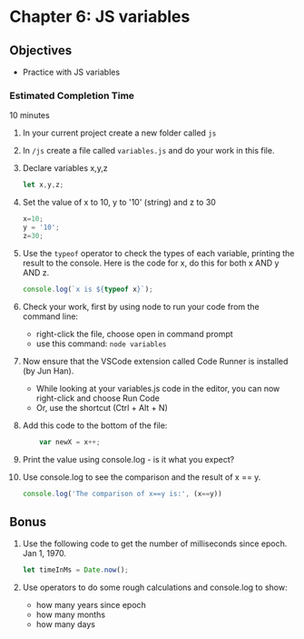 # Chapter 6: JS variables

## Objectives
* Practice with JS variables

### Estimated Completion Time 
10 minutes
 
1. In your current project create a new folder called `js`

1. In `/js` create a file called `variables.js` and do your work in this file.

1. Declare variables x,y,z
    ```javascript
    let x,y,z;
    ```

1. Set the value of x to 10, y to '10' (string) and z to 30
    ```javascript
    x=10;
    y = '10';
    z=30;
    ```

1. Use the `typeof` operator to check the types of each variable, printing the result to the console. Here is the code for x, do this for both x AND y AND z.
    ```javascript
    console.log(`x is ${typeof x}`);
    ```

1. Check your work, first by using node to run your code from the command line:
    * right-click the file, choose open in command prompt
    * use this command: `node variables`
    
1. Now ensure that the VSCode extension called Code Runner is installed (by Jun Han).
    * While looking at your variables.js code in the editor, you can now right-click and choose Run Code 
    * Or, use the shortcut (Ctrl + Alt + N)

1. Add this code to the bottom of the file:
    ```javascript
        var newX = x++;
    ```

1. Print the value using console.log - is it what you expect?

1. Use console.log to see the comparison and the result of x == y. 
    ```javascript
    console.log('The comparison of x==y is:', (x==y))
    ```

## Bonus

1. Use the following code to get the number of milliseconds since epoch. Jan 1, 1970.  
    ``` javascript
    let timeInMs = Date.now();
    ```

1. Use operators to do some rough calculations and console.log to show:
    * how many years since epoch  
    * how many months
    * how many days
